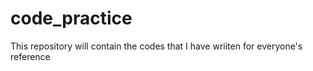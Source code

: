 # code_practice
This repository will contain the codes that I have wriiten for everyone's reference 

